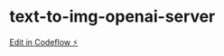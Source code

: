 # text-to-img-openai-server

[Edit in Codeflow ⚡️](https://stackblitz.com/~/github.com/dontpanicux/text-to-img-openai-server)
